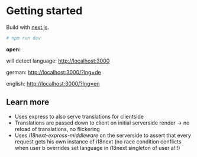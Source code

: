 # Getting started

Build with [next.js](https://github.com/zeit/next.js/).

```bash
# npm run dev
```

**open:**

will detect language: [http://localhost:3000](http://localhost:3000)

german: [http://localhost:3000/?lng=de](http://localhost:3000/?lng=de)

english: [http://localhost:3000/?lng=en](http://localhost:3000/?lng=en)


## Learn more

- Uses express to also serve translations for clientside
- Translations are passed down to client on initial serverside render -> no reload of translations, no flickering
- Uses *i18next-express-middleware* on the serverside to assert that every request gets his own instance of i18next (no race condition conflicts when user b overrides set language in i18next singleton of user a!!!)

